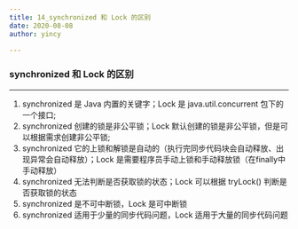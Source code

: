 ```yaml
---
title: 14_synchronized 和 Lock 的区别
date: 2020-08-08
author: yincy

---
```


### synchronized 和 Lock 的区别

---



1. synchronized 是 Java 内置的关键字；Lock 是 java.util.concurrent 包下的一个接口;
2. synchronized 创建的锁是非公平锁；Lock 默认创建的锁是非公平锁，但是可以根据需求创建非公平锁;
3. synchronized 它的上锁和解锁是自动的（执行完同步代码块会自动释放、出现异常会自动释放）；Lock 是需要程序员手动上锁和手动释放锁（在finally中手动释放）
4. synchronized 无法判断是否获取锁的状态；Lock 可以根据 tryLock() 判断是否获取锁的状态
5. synchronized 是不可中断锁，Lock 是可中断锁
6. synchronized 适用于少量的同步代码问题，Lock 适用于大量的同步代码问题


